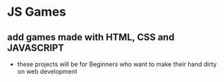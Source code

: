 # JS Games

## add games made with HTML, CSS and JAVASCRIPT

- these projects will be for Beginners who want to make their hand dirty on web development